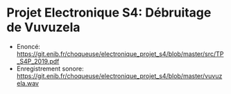 # Projet Electronique S4: Débruitage de Vuvuzela

* Enoncé: https://git.enib.fr/choqueuse/electronique_projet_s4/blob/master/src/TP_S4P_2019.pdf
* Enregistrement sonore: https://git.enib.fr/choqueuse/electronique_projet_s4/blob/master/vuvuzela.wav

